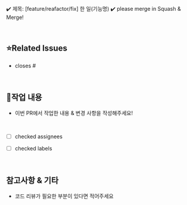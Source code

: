 ✔️ 제목: [feature/reafactor/fix] 한 일(기능명)
✔️ please merge in Squash & Merge!

<br/>

## ⭐Related Issues
- closes # 

<br/>

## 📝작업 내용
- 이번 PR에서 작업한 내용 & 변경 사항을 작성해주세요!

<br/>

- [ ] checked assignees
- [ ] checked labels


<br/>

## 참고사항 & 기타
- 코드 리뷰가 필요한 부분이 있다면 적어주세요

<br/>



